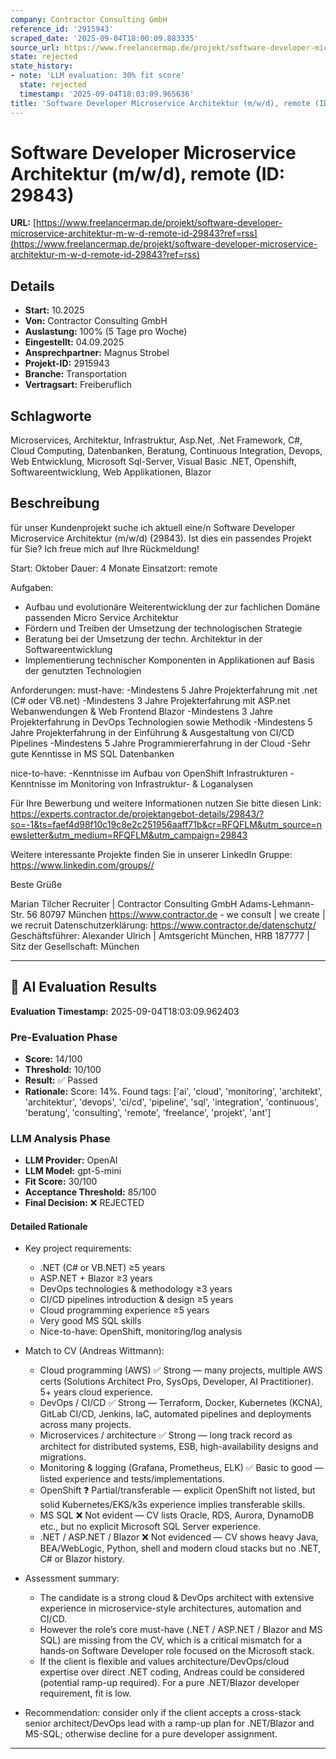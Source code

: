 ```yaml
---
company: Contractor Consulting GmbH
reference_id: '2915943'
scraped_date: '2025-09-04T18:00:09.883335'
source_url: https://www.freelancermap.de/projekt/software-developer-microservice-architektur-m-w-d-remote-id-29843?ref=rss
state: rejected
state_history:
- note: 'LLM evaluation: 30% fit score'
  state: rejected
  timestamp: '2025-09-04T18:03:09.965636'
title: 'Software Developer Microservice Architektur (m/w/d), remote (ID: 29843)'
---
```



# Software Developer Microservice Architektur (m/w/d), remote (ID: 29843)
**URL:** [https://www.freelancermap.de/projekt/software-developer-microservice-architektur-m-w-d-remote-id-29843?ref=rss](https://www.freelancermap.de/projekt/software-developer-microservice-architektur-m-w-d-remote-id-29843?ref=rss)
## Details
- **Start:** 10.2025
- **Von:** Contractor Consulting GmbH
- **Auslastung:** 100% (5 Tage pro Woche)
- **Eingestellt:** 04.09.2025
- **Ansprechpartner:** Magnus Strobel
- **Projekt-ID:** 2915943
- **Branche:** Transportation
- **Vertragsart:** Freiberuflich

## Schlagworte
Microservices, Architektur, Infrastruktur, Asp.Net, .Net Framework, C#, Cloud Computing, Datenbanken, Beratung, Continuous Integration, Devops, Web Entwicklung, Microsoft Sql-Server, Visual Basic .NET, Openshift, Softwareentwicklung, Web Applikationen, Blazor

## Beschreibung
für unser Kundenprojekt suche ich aktuell eine/n Software Developer Microservice Architektur (m/w/d) (29843).
Ist dies ein passendes Projekt für Sie? Ich freue mich auf Ihre Rückmeldung!

Start: Oktober
Dauer: 4 Monate
Einsatzort: remote

Aufgaben:
- Aufbau und evolutionäre Weiterentwicklung der zur fachlichen Domäne passenden Micro Service Architektur
- Fördern und Treiben der Umsetzung der technologischen Strategie
- Beratung bei der Umsetzung der techn. Architektur in der Softwareentwicklung
- Implementierung technischer Komponenten in Applikationen auf Basis der genutzten Technologien

Anforderungen:
must-have:
-Mindestens 5 Jahre Projekterfahrung mit .net (C# oder VB.net)
-Mindestens 3 Jahre Projekterfahrung mit ASP.net Webanwendungen & Web Frontend Blazor
-Mindestens 3 Jahre Projekterfahrung in DevOps Technologien sowie Methodik
-Mindestens 5 Jahre Projekterfahrung in der Einführung & Ausgestaltung von CI/CD Pipelines
-Mindestens 5 Jahre Programmiererfahrung in der Cloud
-Sehr gute Kenntisse in MS SQL Datenbanken

nice-to-have:
-Kenntnisse im Aufbau von OpenShift Infrastrukturen
-Kenntnisse im Monitoring von Infrastruktur- & Loganalysen

Für Ihre Bewerbung und weitere Informationen nutzen Sie bitte diesen Link:
https://experts.contractor.de/projektangebot-details/29843/?so=-1&ts=faef4d98f10c19c8e2c251956aaff71b&cr=RFQFLM&utm_source=newsletter&utm_medium=RFQFLM&utm_campaign=29843

Weitere interessante Projekte finden Sie in unserer LinkedIn Gruppe: https://www.linkedin.com/groups//

Beste Grüße

Marian Tilcher
Recruiter
|
Contractor Consulting GmbH
Adams-Lehmann-Str. 56
80797 München
https://www.contractor.de - we consult | we create | we recruit
Datenschutzerklärung: https://www.contractor.de/datenschutz/
Geschäftsführer: Alexander Ulrich | Amtsgericht München, HRB 187777 | Sitz der Gesellschaft: München

---

## 🤖 AI Evaluation Results

**Evaluation Timestamp:** 2025-09-04T18:03:09.962403

### Pre-Evaluation Phase
- **Score:** 14/100
- **Threshold:** 10/100
- **Result:** ✅ Passed
- **Rationale:** Score: 14%. Found tags: ['ai', 'cloud', 'monitoring', 'architekt', 'architektur', 'devops', 'ci/cd', 'pipeline', 'sql', 'integration', 'continuous', 'beratung', 'consulting', 'remote', 'freelance', 'projekt', 'ant']

### LLM Analysis Phase
- **LLM Provider:** OpenAI
- **LLM Model:** gpt-5-mini
- **Fit Score:** 30/100
- **Acceptance Threshold:** 85/100
- **Final Decision:** ❌ REJECTED

#### Detailed Rationale
- Key project requirements:
  - .NET (C# or VB.NET) ≥5 years
  - ASP.NET + Blazor ≥3 years
  - DevOps technologies & methodology ≥3 years
  - CI/CD pipelines introduction & design ≥5 years
  - Cloud programming experience ≥5 years
  - Very good MS SQL skills
  - Nice-to-have: OpenShift, monitoring/log analysis

- Match to CV (Andreas Wittmann):
  - Cloud programming (AWS) ✅ Strong — many projects, multiple AWS certs (Solutions Architect Pro, SysOps, Developer, AI Practitioner). 5+ years cloud experience.
  - DevOps / CI/CD ✅ Strong — Terraform, Docker, Kubernetes (KCNA), GitLab CI/CD, Jenkins, IaC, automated pipelines and deployments across many projects.
  - Microservices / architecture ✅ Strong — long track record as architect for distributed systems, ESB, high-availability designs and migrations.
  - Monitoring & logging (Grafana, Prometheus, ELK) ✅ Basic to good — listed experience and tests/implementations.
  - OpenShift ❓ Partial/transferable — explicit OpenShift not listed, but solid Kubernetes/EKS/k3s experience implies transferable skills.
  - MS SQL ❌ Not evident — CV lists Oracle, RDS, Aurora, DynamoDB etc., but no explicit Microsoft SQL Server experience.
  - .NET / ASP.NET / Blazor ❌ Not evidenced — CV shows heavy Java, BEA/WebLogic, Python, shell and modern cloud stacks but no .NET, C# or Blazor history.

- Assessment summary:
  - The candidate is a strong cloud & DevOps architect with extensive experience in microservice-style architectures, automation and CI/CD.  
  - However the role’s core must-have (.NET / ASP.NET / Blazor and MS SQL) are missing from the CV, which is a critical mismatch for a hands‑on Software Developer role focused on the Microsoft stack.  
  - If the client is flexible and values architecture/DevOps/cloud expertise over direct .NET coding, Andreas could be considered (potential ramp-up required). For a pure .NET/Blazor developer requirement, fit is low.

- Recommendation: consider only if the client accepts a cross-stack senior architect/DevOps lead with a ramp-up plan for .NET/Blazor and MS-SQL; otherwise decline for a pure developer assignment.

---
